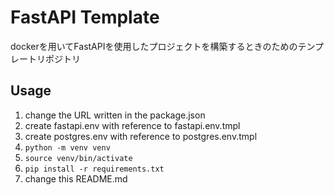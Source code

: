 # FastAPI Template
dockerを用いてFastAPIを使用したプロジェクトを構築するときのためのテンプレートリポジトリ

## Usage
1. change the URL written in the package.json
2. create fastapi.env with reference to fastapi.env.tmpl
3. create postgres.env with reference to postgres.env.tmpl
4. `python -m venv venv`
5. `source venv/bin/activate`
6. `pip install -r requirements.txt`
7. change this README.md